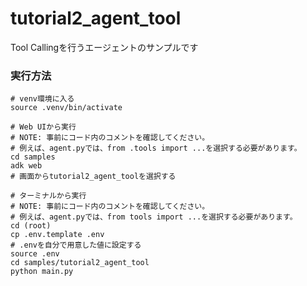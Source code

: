 # tutorial2_agent_tool

Tool Callingを行うエージェントのサンプルです

### 実行方法
```
# venv環境に入る
source .venv/bin/activate

# Web UIから実行
# NOTE: 事前にコード内のコメントを確認してください。
# 例えば、agent.pyでは、from .tools import ...を選択する必要があります。
cd samples
adk web
# 画面からtutorial2_agent_toolを選択する

# ターミナルから実行
# NOTE: 事前にコード内のコメントを確認してください。
# 例えば、agent.pyでは、from tools import ...を選択する必要があります。
cd (root)
cp .env.template .env
# .envを自分で用意した値に設定する
source .env
cd samples/tutorial2_agent_tool
python main.py
```
